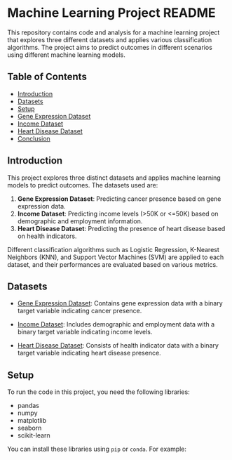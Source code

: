 # Machine Learning Project README

This repository contains code and analysis for a machine learning project that explores three different datasets and applies various classification algorithms. The project aims to predict outcomes in different scenarios using different machine learning models.

## Table of Contents
- [Introduction](#introduction)
- [Datasets](#datasets)
- [Setup](#setup)
- [Gene Expression Dataset](#gene-expression-dataset)
- [Income Dataset](#income-dataset)
- [Heart Disease Dataset](#heart-disease-dataset)
- [Conclusion](#conclusion)

## Introduction

This project explores three distinct datasets and applies machine learning models to predict outcomes. The datasets used are:

1. **Gene Expression Dataset**: Predicting cancer presence based on gene expression data.
2. **Income Dataset**: Predicting income levels (>50K or <=50K) based on demographic and employment information.
3. **Heart Disease Dataset**: Predicting the presence of heart disease based on health indicators.

Different classification algorithms such as Logistic Regression, K-Nearest Neighbors (KNN), and Support Vector Machines (SVM) are applied to each dataset, and their performances are evaluated based on various metrics.

## Datasets

- [Gene Expression Dataset](gene_expression.csv): Contains gene expression data with a binary target variable indicating cancer presence.

- [Income Dataset](income/train.csv): Includes demographic and employment data with a binary target variable indicating income levels.

- [Heart Disease Dataset](heart_disease_health_indicators_BRFSS2015.csv): Consists of health indicator data with a binary target variable indicating heart disease presence.

## Setup

To run the code in this project, you need the following libraries:

- pandas
- numpy
- matplotlib
- seaborn
- scikit-learn

You can install these libraries using `pip` or `conda`. For example:

